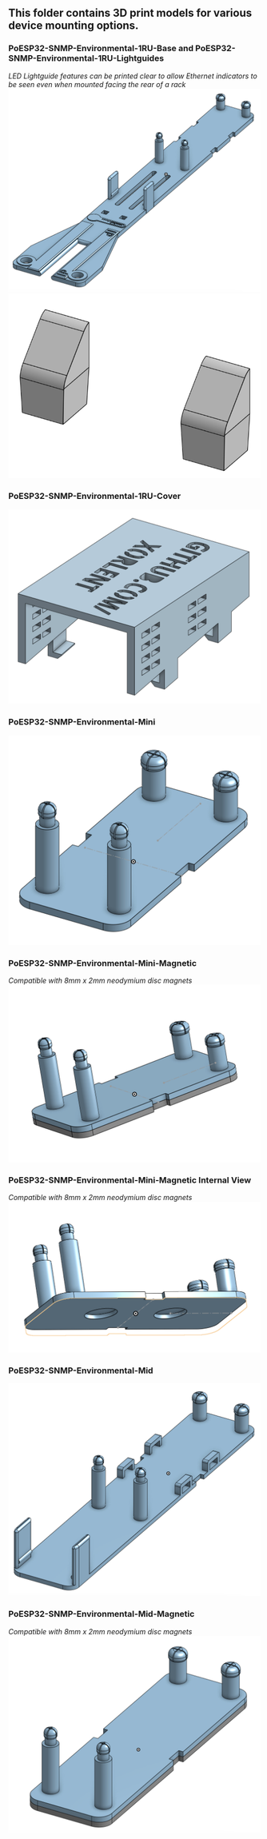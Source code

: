## This folder contains 3D print models for various device mounting options.
### PoESP32-SNMP-Environmental-1RU-Base and PoESP32-SNMP-Environmental-1RU-Lightguides
_LED Lightguide features can be printed clear to allow Ethernet indicators to be seen even when mounted facing the rear of a rack_
![PoESP32 1RU Model](https://github.com/Xorlent/PoESP32-SNMP-Environmental-Monitor/blob/main/3Dmodels/PoESP32-Env-1RU-Base.png)
![PoESP32 1RU Model](https://github.com/Xorlent/PoESP32-SNMP-Environmental-Monitor/blob/main/3Dmodels/PoESP32-Env-1RU-LED.png)
### PoESP32-SNMP-Environmental-1RU-Cover
![PoESP32 1RU Cover](https://github.com/Xorlent/PoESP32-SNMP-Environmental-Monitor/blob/main/3Dmodels/PoESP32-Env-1RU-Cover.png)
### PoESP32-SNMP-Environmental-Mini
![PoESP32 Mini Model](https://github.com/Xorlent/PoESP32-SNMP-Environmental-Monitor/blob/main/3Dmodels/PoESP32-Env-Mini.png)
### PoESP32-SNMP-Environmental-Mini-Magnetic
_Compatible with 8mm x 2mm neodymium disc magnets_
![PoESP32 Mini Magnetic Model](https://github.com/Xorlent/PoESP32-SNMP-Environmental-Monitor/blob/main/3Dmodels/PoESP32-Env-Mini-Magnet.png)
### PoESP32-SNMP-Environmental-Mini-Magnetic Internal View
_Compatible with 8mm x 2mm neodymium disc magnets_
![PoESP32 Mini Magnetic Internal View](https://github.com/Xorlent/PoESP32-SNMP-Environmental-Monitor/blob/main/3Dmodels/PoESP32-Env-Mini-Magnet-Core.png)
### PoESP32-SNMP-Environmental-Mid
![PoESP32 Mini Model](https://github.com/Xorlent/PoESP32-SNMP-Environmental-Monitor/blob/main/3Dmodels/PoESP32-Env-Mid.png)
### PoESP32-SNMP-Environmental-Mid-Magnetic
_Compatible with 8mm x 2mm neodymium disc magnets_
![PoESP32 Mini Magnetic Model](https://github.com/Xorlent/PoESP32-SNMP-Environmental-Monitor/blob/main/3Dmodels/PoESP32-Env-Mid-Magnet.png)
